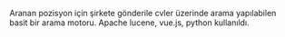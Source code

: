 Aranan pozisyon için şirkete gönderile cvler üzerinde arama yapılabilen basit bir arama motoru. Apache lucene, vue.js, python kullanıldı.
